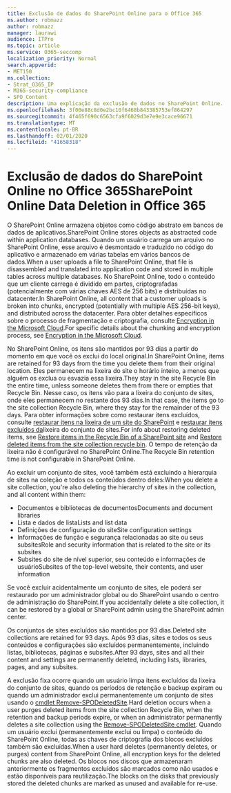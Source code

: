 ```yaml
---
title: Exclusão de dados do SharePoint Online para o Office 365
ms.author: robmazz
author: robmazz
manager: laurawi
audience: ITPro
ms.topic: article
ms.service: O365-seccomp
localization_priority: Normal
search.appverid:
- MET150
ms.collection:
- Strat_O365_IP
- M365-security-compliance
- SPO_Content
description: Uma explicação da exclusão de dados no SharePoint Online.
ms.openlocfilehash: 3f00e88c8d0e2bc10f6468b843385753ef864297
ms.sourcegitcommit: 4f465f690c6563cfa9f6029d3e7e9e3cace96671
ms.translationtype: MT
ms.contentlocale: pt-BR
ms.lasthandoff: 02/01/2020
ms.locfileid: "41658318"
---
```

# <a name="sharepoint-online-data-deletion-in-office-365"></a><span data-ttu-id="bab14-103">Exclusão de dados do SharePoint Online no Office 365</span><span class="sxs-lookup"><span data-stu-id="bab14-103">SharePoint Online Data Deletion in Office 365</span></span>

<span data-ttu-id="bab14-104">O SharePoint Online armazena objetos como código abstrato em bancos de dados de aplicativos.</span><span class="sxs-lookup"><span data-stu-id="bab14-104">SharePoint Online stores objects as abstracted code within application databases.</span></span> <span data-ttu-id="bab14-105">Quando um usuário carrega um arquivo no SharePoint Online, esse arquivo é desmontado e traduzido no código do aplicativo e armazenado em várias tabelas em vários bancos de dados.</span><span class="sxs-lookup"><span data-stu-id="bab14-105">When a user uploads a file to SharePoint Online, that file is disassembled and translated into application code and stored in multiple tables across multiple databases.</span></span> <span data-ttu-id="bab14-106">No SharePoint Online, todo o conteúdo que um cliente carrega é dividido em partes, criptografadas (potencialmente com várias chaves AES de 256 bits) e distribuídas no datacenter.</span><span class="sxs-lookup"><span data-stu-id="bab14-106">In SharePoint Online, all content that a customer uploads is broken into chunks, encrypted (potentially with multiple AES 256-bit keys), and distributed across the datacenter.</span></span> <span data-ttu-id="bab14-107">Para obter detalhes específicos sobre o processo de fragmentação e criptografia, consulte [Encryption in the Microsoft Cloud](https://docs.microsoft.com/microsoft-365/compliance/office-365-encryption-in-the-microsoft-cloud-overview).</span><span class="sxs-lookup"><span data-stu-id="bab14-107">For specific details about the chunking and encryption process, see [Encryption in the Microsoft Cloud](https://docs.microsoft.com/microsoft-365/compliance/office-365-encryption-in-the-microsoft-cloud-overview).</span></span> 

<span data-ttu-id="bab14-108">No SharePoint Online, os itens são mantidos por 93 dias a partir do momento em que você os exclui do local original.</span><span class="sxs-lookup"><span data-stu-id="bab14-108">In SharePoint Online, items are retained for 93 days from the time you delete them from their original location.</span></span> <span data-ttu-id="bab14-109">Eles permanecem na lixeira do site o horário inteiro, a menos que alguém os exclua ou esvazia essa lixeira.</span><span class="sxs-lookup"><span data-stu-id="bab14-109">They stay in the site Recycle Bin the entire time, unless someone deletes them from there or empties that Recycle Bin.</span></span> <span data-ttu-id="bab14-110">Nesse caso, os itens vão para a lixeira do conjunto de sites, onde eles permanecem no restante dos 93 dias.</span><span class="sxs-lookup"><span data-stu-id="bab14-110">In that case, the items go to the site collection Recycle Bin, where they stay for the remainder of the 93 days.</span></span> <span data-ttu-id="bab14-111">Para obter informações sobre como restaurar itens excluídos, consulte [restaurar itens na lixeira de um site do SharePoint](https://support.office.com/article/6df466b6-55f2-4898-8d6e-c0dff851a0be#ID0EAADAAA=Online
) e [restaurar itens excluídos da](https://support.office.com/article/5fa924ee-16d7-487b-9a0a-021b9062d14b)lixeira do conjunto de sites.</span><span class="sxs-lookup"><span data-stu-id="bab14-111">For info about restoring deleted items, see [Restore items in the Recycle Bin of a SharePoint site](https://support.office.com/article/6df466b6-55f2-4898-8d6e-c0dff851a0be#ID0EAADAAA=Online
) and [Restore deleted items from the site collection recycle bin](https://support.office.com/article/5fa924ee-16d7-487b-9a0a-021b9062d14b).</span></span> <span data-ttu-id="bab14-112">O tempo de retenção da lixeira não é configurável no SharePoint Online.</span><span class="sxs-lookup"><span data-stu-id="bab14-112">The Recycle Bin retention time is not configurable in SharePoint Online.</span></span>

<span data-ttu-id="bab14-113">Ao excluir um conjunto de sites, você também está excluindo a hierarquia de sites na coleção e todos os conteúdos dentro deles:</span><span class="sxs-lookup"><span data-stu-id="bab14-113">When you delete a site collection, you're also deleting the hierarchy of sites in the collection, and all content within them:</span></span>

- <span data-ttu-id="bab14-114">Documentos e bibliotecas de documentos</span><span class="sxs-lookup"><span data-stu-id="bab14-114">Documents and document libraries</span></span>
- <span data-ttu-id="bab14-115">Lista e dados de lista</span><span class="sxs-lookup"><span data-stu-id="bab14-115">Lists and list data</span></span>
- <span data-ttu-id="bab14-116">Definições de configuração do site</span><span class="sxs-lookup"><span data-stu-id="bab14-116">Site configuration settings</span></span>
- <span data-ttu-id="bab14-117">Informações de função e segurança relacionadas ao site ou seus subsites</span><span class="sxs-lookup"><span data-stu-id="bab14-117">Role and security information that is related to the site or its subsites</span></span>
- <span data-ttu-id="bab14-118">Subsites do site de nível superior, seu conteúdo e informações de usuário</span><span class="sxs-lookup"><span data-stu-id="bab14-118">Subsites of the top-level website, their contents, and user information</span></span>

<span data-ttu-id="bab14-119">Se você excluir acidentalmente um conjunto de sites, ele poderá ser restaurado por um administrador global ou do SharePoint usando o centro de administração do SharePoint.</span><span class="sxs-lookup"><span data-stu-id="bab14-119">If you accidentally delete a site collection, it can be restored by a global or SharePoint admin using the SharePoint admin center.</span></span>

<span data-ttu-id="bab14-120">Os conjuntos de sites excluídos são mantidos por 93 dias.</span><span class="sxs-lookup"><span data-stu-id="bab14-120">Deleted site collections are retained for 93 days.</span></span> <span data-ttu-id="bab14-121">Após 93 dias, sites e todos os seus conteúdos e configurações são excluídos permanentemente, incluindo listas, bibliotecas, páginas e subsites.</span><span class="sxs-lookup"><span data-stu-id="bab14-121">After 93 days, sites and all their content and settings are permanently deleted, including lists, libraries, pages, and any subsites.</span></span>

<span data-ttu-id="bab14-122">A exclusão fixa ocorre quando um usuário limpa itens excluídos da lixeira do conjunto de sites, quando os períodos de retenção e backup expiram ou quando um administrador exclui permanentemente um conjunto de sites usando o [cmdlet Remove-SPODeletedSite](/powershell/module/sharepoint-online/Remove-SPODeletedSite?view=sharepoint-ps).</span><span class="sxs-lookup"><span data-stu-id="bab14-122">Hard deletion occurs when a user purges deleted items from the site collection Recycle Bin, when the retention and backup periods expire, or when an administrator permanently deletes a site collection using the [Remove-SPODeletedSite cmdlet](/powershell/module/sharepoint-online/Remove-SPODeletedSite?view=sharepoint-ps).</span></span> <span data-ttu-id="bab14-123">Quando um usuário exclui (permanentemente exclui ou limpa) o conteúdo do SharePoint Online, todas as chaves de criptografia dos blocos excluídos também são excluídas.</span><span class="sxs-lookup"><span data-stu-id="bab14-123">When a user hard deletes (permanently deletes, or purges) content from SharePoint Online, all encryption keys for the deleted chunks are also deleted.</span></span> <span data-ttu-id="bab14-124">Os blocos nos discos que armazenaram anteriormente os fragmentos excluídos são marcados como não usados e estão disponíveis para reutilização.</span><span class="sxs-lookup"><span data-stu-id="bab14-124">The blocks on the disks that previously stored the deleted chunks are marked as unused and available for re-use.</span></span>
